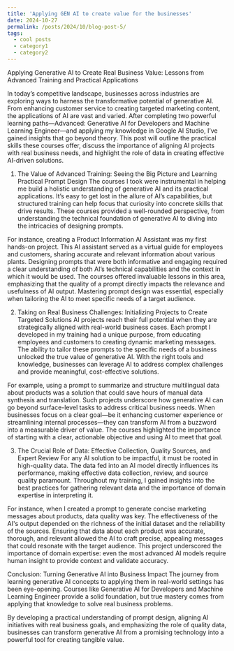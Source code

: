 ```yaml
---
title: 'Applying GEN AI to create value for the businesses'
date: 2024-10-27
permalink: /posts/2024/10/blog-post-5/
tags:
  - cool posts
  - category1
  - category2
---
```

Applying Generative AI to Create Real Business Value: Lessons from Advanced Training and Practical Applications

In today’s competitive landscape, businesses across industries are exploring ways to harness the transformative potential of generative AI. From enhancing customer service to creating targeted marketing content, the applications of AI are vast and varied. After completing two powerful learning paths—Advanced: Generative AI for Developers and Machine Learning Engineer—and applying my knowledge in Google AI Studio, I’ve gained insights that go beyond theory. This post will outline the practical skills these courses offer, discuss the importance of aligning AI projects with real business needs, and highlight the role of data in creating effective AI-driven solutions.

1. The Value of Advanced Training: Seeing the Big Picture and Learning Practical Prompt Design
The courses I took were instrumental in helping me build a holistic understanding of generative AI and its practical applications. It’s easy to get lost in the allure of AI’s capabilities, but structured training can help focus that curiosity into concrete skills that drive results. These courses provided a well-rounded perspective, from understanding the technical foundation of generative AI to diving into the intricacies of designing prompts.

For instance, creating a Product Information AI Assistant was my first hands-on project. This AI assistant served as a virtual guide for employees and customers, sharing accurate and relevant information about various plants. Designing prompts that were both informative and engaging required a clear understanding of both AI’s technical capabilities and the context in which it would be used. The courses offered invaluable lessons in this area, emphasizing that the quality of a prompt directly impacts the relevance and usefulness of AI output. Mastering prompt design was essential, especially when tailoring the AI to meet specific needs of a target audience.

2. Taking on Real Business Challenges: Initializing Projects to Create Targeted Solutions
AI projects reach their full potential when they are strategically aligned with real-world business cases. Each prompt I developed in my training had a unique purpose, from educating employees and customers to creating dynamic marketing messages. The ability to tailor these prompts to the specific needs of a business unlocked the true value of generative AI. With the right tools and knowledge, businesses can leverage AI to address complex challenges and provide meaningful, cost-effective solutions.

For example, using a prompt to summarize and structure multilingual data about products was a solution that could save hours of manual data synthesis and translation. Such projects underscore how generative AI can go beyond surface-level tasks to address critical business needs. When businesses focus on a clear goal—be it enhancing customer experience or streamlining internal processes—they can transform AI from a buzzword into a measurable driver of value. The courses highlighted the importance of starting with a clear, actionable objective and using AI to meet that goal.

3. The Crucial Role of Data: Effective Collection, Quality Sources, and Expert Review
For any AI solution to be impactful, it must be rooted in high-quality data. The data fed into an AI model directly influences its performance, making effective data collection, review, and source quality paramount. Throughout my training, I gained insights into the best practices for gathering relevant data and the importance of domain expertise in interpreting it.

For instance, when I created a prompt to generate concise marketing messages about products, data quality was key. The effectiveness of the AI's output depended on the richness of the initial dataset and the reliability of the sources. Ensuring that data about each product was accurate, thorough, and relevant allowed the AI to craft precise, appealing messages that could resonate with the target audience. This project underscored the importance of domain expertise: even the most advanced AI models require human insight to provide context and validate accuracy.

Conclusion: Turning Generative AI into Business Impact
The journey from learning generative AI concepts to applying them in real-world settings has been eye-opening. Courses like Generative AI for Developers and Machine Learning Engineer provide a solid foundation, but true mastery comes from applying that knowledge to solve real business problems.

By developing a practical understanding of prompt design, aligning AI initiatives with real business goals, and emphasizing the role of quality data, businesses can transform generative AI from a promising technology into a powerful tool for creating tangible value.
